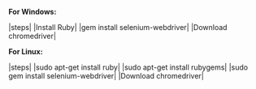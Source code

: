 
**For Windows:**

|steps|
|Install Ruby|
|gem install selenium-webdriver|
|Download chromedriver|

**For Linux:**

|steps|
|sudo apt-get install ruby|
|sudo apt-get install rubygems|
|sudo gem install selenium-webdriver|
|Download chromedriver|